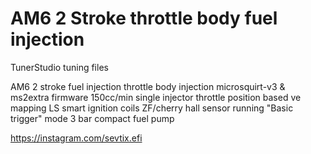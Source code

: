 # AM6 2 Stroke throttle body fuel injection
TunerStudio tuning files

AM6 2 stroke fuel injection
throttle body injection
microsquirt-v3 & ms2extra firmware
150cc/min single injector
throttle position based ve mapping
LS smart ignition coils
ZF/cherry hall sensor running "Basic trigger" mode
3 bar compact fuel pump

https://instagram.com/sevtix.efi
